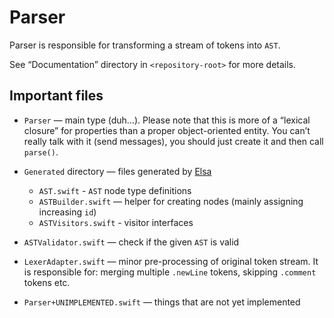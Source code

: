 # Parser

Parser is responsible for transforming a stream of tokens into `AST`.

See “Documentation” directory in `<repository-root>` for more details.

## Important files

- `Parser` — main type (duh…). Please note that this is more of a “lexical closure” for properties than a proper object-oriented entity. You can’t really talk with it (send messages), you should just create it and then call `parse()`.
- `Generated` directory — files generated by [Elsa](https://github.com/LiarPrincess/Violet/Sources/Elsa)
    - `AST.swift` - `AST` node type definitions
    - `ASTBuilder.swift` — helper for creating nodes (mainly assigning increasing `id`)
    - `ASTVisitors.swift` - visitor interfaces

- `ASTValidator.swift` — check if the given `AST` is valid
- `LexerAdapter.swift` — minor pre-processing of original token stream. It is responsible for: merging multiple `.newLine` tokens, skipping `.comment` tokens etc.
- `Parser+UNIMPLEMENTED.swift` — things that are not yet implemented
